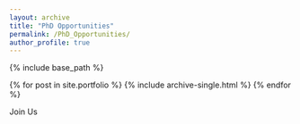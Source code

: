```yaml
---
layout: archive
title: "PhD Opportunities"
permalink: /PhD_Opportunities/
author_profile: true
---
```


{% include base_path %}


{% for post in site.portfolio %}
  {% include archive-single.html %}
{% endfor %}

Join Us
